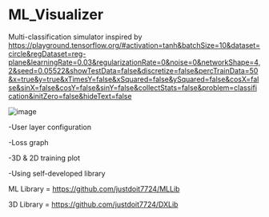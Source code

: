 # ML_Visualizer

Multi-classification simulator inspired by https://playground.tensorflow.org/#activation=tanh&batchSize=10&dataset=circle&regDataset=reg-plane&learningRate=0.03&regularizationRate=0&noise=0&networkShape=4,2&seed=0.05522&showTestData=false&discretize=false&percTrainData=50&x=true&y=true&xTimesY=false&xSquared=false&ySquared=false&cosX=false&sinX=false&cosY=false&sinY=false&collectStats=false&problem=classification&initZero=false&hideText=false

![image](https://github.com/justdoit7724/ML_Visualizer/assets/38065525/865254c3-d777-4184-bb40-3a368050bdaa)


-User layer configuration

-Loss graph

-3D & 2D training plot

-Using self-developed library





ML Library = https://github.com/justdoit7724/MLLib

3D Library = https://github.com/justdoit7724/DXLib
